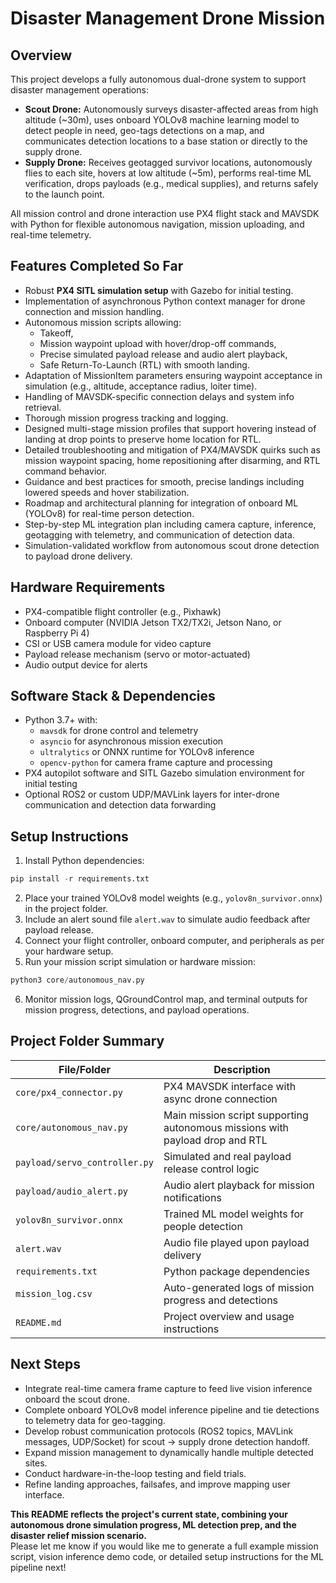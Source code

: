 # Disaster Management Drone Mission

## Overview
This project develops a fully autonomous dual-drone system to support disaster management operations:

- **Scout Drone:** Autonomously surveys disaster-affected areas from high altitude (~30m), uses onboard YOLOv8 machine learning model to detect people in need, geo-tags detections on a map, and communicates detection locations to a base station or directly to the supply drone.
- **Supply Drone:** Receives geotagged survivor locations, autonomously flies to each site, hovers at low altitude (~5m), performs real-time ML verification, drops payloads (e.g., medical supplies), and returns safely to the launch point.

All mission control and drone interaction use PX4 flight stack and MAVSDK with Python for flexible autonomous navigation, mission uploading, and real-time telemetry.

## Features Completed So Far

- Robust **PX4 SITL simulation setup** with Gazebo for initial testing.
- Implementation of asynchronous Python context manager for drone connection and mission handling.
- Autonomous mission scripts allowing:
  - Takeoff,
  - Mission waypoint upload with hover/drop-off commands,
  - Precise simulated payload release and audio alert playback,
  - Safe Return-To-Launch (RTL) with smooth landing.
- Adaptation of MissionItem parameters ensuring waypoint acceptance in simulation (e.g., altitude, acceptance radius, loiter time).
- Handling of MAVSDK-specific connection delays and system info retrieval.
- Thorough mission progress tracking and logging.
- Designed multi-stage mission profiles that support hovering instead of landing at drop points to preserve home location for RTL.
- Detailed troubleshooting and mitigation of PX4/MAVSDK quirks such as mission waypoint spacing, home repositioning after disarming, and RTL command behavior.
- Guidance and best practices for smooth, precise landings including lowered speeds and hover stabilization.
- Roadmap and architectural planning for integration of onboard ML (YOLOv8) for real-time person detection.
- Step-by-step ML integration plan including camera capture, inference, geotagging with telemetry, and communication of detection data.
- Simulation-validated workflow from autonomous scout drone detection to payload drone delivery.

## Hardware Requirements
- PX4-compatible flight controller (e.g., Pixhawk)
- Onboard computer (NVIDIA Jetson TX2/TX2i, Jetson Nano, or Raspberry Pi 4)
- CSI or USB camera module for video capture
- Payload release mechanism (servo or motor-actuated)
- Audio output device for alerts

## Software Stack & Dependencies

- Python 3.7+ with:
  - `mavsdk` for drone control and telemetry
  - `asyncio` for asynchronous mission execution
  - `ultralytics` or ONNX runtime for YOLOv8 inference
  - `opencv-python` for camera frame capture and processing
- PX4 autopilot software and SITL Gazebo simulation environment for initial testing
- Optional ROS2 or custom UDP/MAVLink layers for inter-drone communication and detection data forwarding

## Setup Instructions

1. Install Python dependencies:
```python
pip install -r requirements.txt
```
2. Place your trained YOLOv8 model weights (e.g., `yolov8n_survivor.onnx`) in the project folder.
3. Include an alert sound file `alert.wav` to simulate audio feedback after payload release.
4. Connect your flight controller, onboard computer, and peripherals as per your hardware setup.
5. Run your mission script simulation or hardware mission:

```python
python3 core/autonomous_nav.py
```
6. Monitor mission logs, QGroundControl map, and terminal outputs for mission progress, detections, and payload operations.

## Project Folder Summary

| File/Folder               | Description                                       |
|--------------------------|-------------------------------------------------|
| `core/px4_connector.py`   | PX4 MAVSDK interface with async drone connection|
| `core/autonomous_nav.py`  | Main mission script supporting autonomous missions with payload drop and RTL |
| `payload/servo_controller.py` | Simulated and real payload release control logic |
| `payload/audio_alert.py`        | Audio alert playback for mission notifications |
| `yolov8n_survivor.onnx`   | Trained ML model weights for people detection    |
| `alert.wav`               | Audio file played upon payload delivery          |
| `requirements.txt`        | Python package dependencies                       |
| `mission_log.csv`         | Auto-generated logs of mission progress and detections |
| `README.md`               | Project overview and usage instructions           |

## Next Steps

- Integrate real-time camera frame capture to feed live vision inference onboard the scout drone.
- Complete onboard YOLOv8 model inference pipeline and tie detections to telemetry data for geo-tagging.
- Develop robust communication protocols (ROS2 topics, MAVLink messages, UDP/Socket) for scout → supply drone detection handoff.
- Expand mission management to dynamically handle multiple detected sites.
- Conduct hardware-in-the-loop testing and field trials.
- Refine landing approaches, failsafes, and improve mapping user interface.

**This README reflects the project's current state, combining your autonomous drone simulation progress, ML detection prep, and the disaster relief mission scenario.**  
Please let me know if you would like me to generate a full example mission script, vision inference demo code, or detailed setup instructions for the ML pipeline next!
